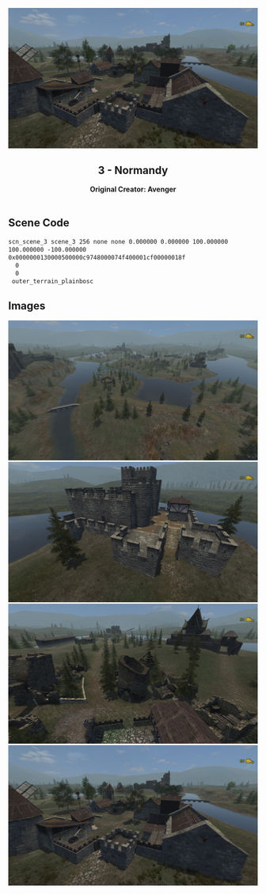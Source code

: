 <div align="center">

![Normandy](Images/20190304171046-1.jpg)
## 3 - Normandy
**Original Creator: Avenger**
<br><br>
</div>

## Scene Code
```
scn_scene_3 scene_3 256 none none 0.000000 0.000000 100.000000 100.000000 -100.000000 0x0000000130000500000c9748000074f400001cf00000018f
  0
  0
 outer_terrain_plainbosc
```

## Images
![Normandy](Images/20190304170936-1.jpg)
![Normandy](Images/20190304171010-1.jpg)
![Normandy](Images/20190304171027-1.jpg)
![Normandy](Images/20190304171046-1.jpg)